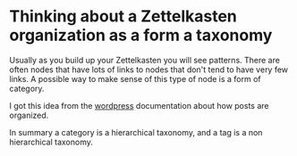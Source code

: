 # Thinking about a Zettelkasten organization as a form a taxonomy

Usually as you build up your Zettelkasten you will see patterns. There
are often nodes that have lots of links to nodes that don't tend to have
very few links. A possible way to make sense of this type of node is a
form of category.

I got this idea from the [wordpress] documentation about how posts are
organized.

In summary a category is a hierarchical taxonomy, and a tag is a non
hierarchical taxonomy.

[wordpress]: https://developer.wordpress.org/themes/basics/categories-tags-custom-taxonomies/#default-taxonomies
